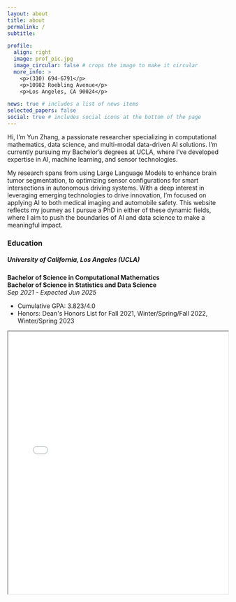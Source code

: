 ```yaml
---
layout: about
title: about
permalink: /
subtitle:

profile:
  align: right
  image: prof_pic.jpg
  image_circular: false # crops the image to make it circular
  more_info: >
    <p>(310) 694-6791</p>
    <p>10982 Roebling Avenue</p>
    <p>Los Angeles, CA 90024</p>

news: true # includes a list of news items
selected_papers: false
social: true # includes social icons at the bottom of the page
---
```


Hi, I’m Yun Zhang, a passionate researcher specializing in computational mathematics, data science, and multi-modal data-driven AI solutions. I’m currently pursuing my Bachelor’s degrees at UCLA, where I’ve developed expertise in AI, machine learning, and sensor technologies.

My research spans from using Large Language Models to enhance brain tumor segmentation, to optimizing sensor configurations for smart intersections in autonomous driving systems. With a deep interest in leveraging emerging technologies to drive innovation, I’m focused on applying AI to both medical imaging and automobile safety. This website reflects my journey as I pursue a PhD in either of these dynamic fields, where I aim to push the boundaries of AI and data science to make a meaningful impact.

### Education

##### University of California, Los Angeles (UCLA)

**Bachelor of Science in Computational Mathematics**  
**Bachelor of Science in Statistics and Data Science**  
_Sep 2021 - Expected Jun 2025_

- Cumulative GPA: 3.823/4.0
- Honors: Dean's Honors List for Fall 2021, Winter/Spring/Fall 2022, Winter/Spring 2023

<iframe src="/assets/pdf/Resume.pdf" width="100%" height="600px">
    This browser does not support PDFs. Please download the PDF to view it:
    <a href="/assets/pdf/Resume.pdf">Download PDF</a>
</iframe>
